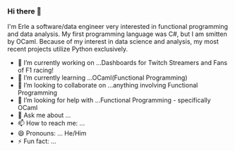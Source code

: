 ### Hi there 👋

<!--
**ilEnzio/ilEnzio** is a ✨ _special_ ✨ repository because its `README.md` (this file) appears on your GitHub profile.
-->

I'm Erle a software/data engineer very interested in functional programming and data analysis.  My first programming language was C#, but I am smitten by OCaml.  Because of my interest in data science and analysis, my most recent projects utilize Python exclusively.    

- 🔭 I’m currently working on ...Dashboards for Twitch Streamers and Fans of F1 racing!
- 🌱 I’m currently learning ...OCaml(Functional Programming)
- 👯 I’m looking to collaborate on ...anything involving Functional Programming
- 🤔 I’m looking for help with ...Functional Programming - specifically OCaml
- 💬 Ask me about ...
- 📫 How to reach me: ...
- 😄 Pronouns: ... He/Him
- ⚡ Fun fact: ...


